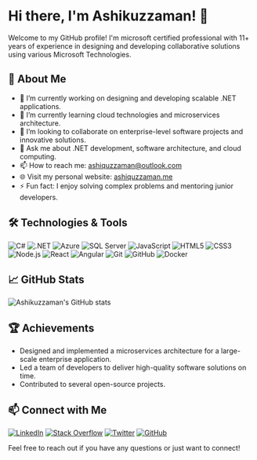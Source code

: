 # Hi there, I'm Ashikuzzaman! 👋

Welcome to my GitHub profile! I'm microsoft certified professional with 11+ years of experience in designing and developing collaborative solutions using various Microsoft Technologies.

## 🚀 About Me

- 🔭 I’m currently working on designing and developing scalable .NET applications.
- 🌱 I’m currently learning cloud technologies and microservices architecture.
- 👯 I’m looking to collaborate on enterprise-level software projects and innovative solutions.
- 💬 Ask me about .NET development, software architecture, and cloud computing.
- 📫 How to reach me: [ashiquzzaman@outlook.com](mailto:ashiquzzaman@outlook.com)
- 🌐 Visit my personal website: [ashiquzzaman.me](https://ashiquzzaman.me)
- ⚡ Fun fact: I enjoy solving complex problems and mentoring junior developers.

## 🛠️ Technologies & Tools

![C#](https://img.shields.io/badge/-C%23-black?style=flat-square&logo=c-sharp)
![.NET](https://img.shields.io/badge/-.NET-black?style=flat-square&logo=dotnet)
![Azure](https://img.shields.io/badge/-Azure-black?style=flat-square&logo=microsoft-azure)
![SQL Server](https://img.shields.io/badge/-SQL%20Server-black?style=flat-square&logo=microsoft-sql-server)
![JavaScript](https://img.shields.io/badge/-JavaScript-black?style=flat-square&logo=javascript)
![HTML5](https://img.shields.io/badge/-HTML5-black?style=flat-square&logo=html5)
![CSS3](https://img.shields.io/badge/-CSS3-black?style=flat-square&logo=css3)
![Node.js](https://img.shields.io/badge/-Node.js-333333?style=flat-square&logo=node.js)
![React](https://img.shields.io/badge/-React-333333?style=flat-square&logo=react)
![Angular](https://img.shields.io/badge/-Angular-333333?style=flat-square&logo=angular)
![Git](https://img.shields.io/badge/-Git-333333?style=flat-square&logo=git)
![GitHub](https://img.shields.io/badge/-GitHub-333333?style=flat-square&logo=github)
![Docker](https://img.shields.io/badge/-Docker-333333?style=flat-square&logo=docker)

## 📈 GitHub Stats

![Ashikuzzaman's GitHub stats](https://github-readme-stats.vercel.app/api?username=ashiquzzaman&show_icons=true&theme=radical)

## 🏆 Achievements

- Designed and implemented a microservices architecture for a large-scale enterprise application.
- Led a team of developers to deliver high-quality software solutions on time.
- Contributed to several open-source projects.

## 📫 Connect with Me

[![LinkedIn](https://img.shields.io/badge/-LinkedIn-black?style=flat-square&logo=linkedin)](https://linkedin.com/in/rajib3707)
[![Stack Overflow](https://img.shields.io/badge/-Stack%20Overflow-black?style=flat-square&logo=stackoverflow)](https://stackoverflow.com/users/3557266/ashiquzzaman?tab=profile)
[![Twitter](https://img.shields.io/badge/-Twitter-black?style=flat-square&logo=twitter)](https://twitter.com/rajib3707)
[![GitHub](https://img.shields.io/badge/-GitHub-black?style=flat-square&logo=github)](https://github.com/rajib3707)

Feel free to reach out if you have any questions or just want to connect!
